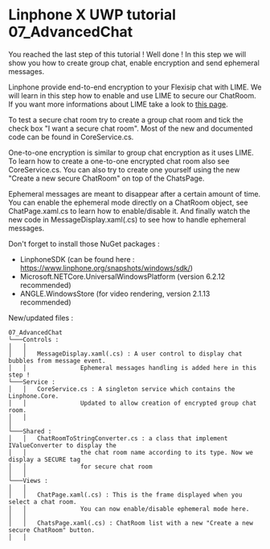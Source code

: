 ﻿Linphone X UWP tutorial 07_AdvancedChat
========================================

You reached the last step of this tutorial ! Well done ! In this step we will show you
how to create group chat, enable encryption and send ephemeral messages.

Linphone provide end-to-end encryption to your Flexisip chat with LIME. We will learn
in this step how to enable and use LIME to secure our ChatRoom. If you want more 
informations about LIME take a look to [this page](https://linphone.org/technical-corner/lime).

To test a secure chat room try to create a group chat room and tick the check box 
"I want a secure chat room". Most of the new and documented code can be found in
CoreService.cs. 

One-to-one encryption is similar to group chat encryption as it uses LIME. To learn
how to create a one-to-one encrypted chat room also see CoreService.cs. You can also try to create one
yourself using the new "Create a new secure ChatRoom" on top of the ChatsPage.

Ephemeral messages are meant to disappear after a certain amount of time. You can enable the ephemeral
mode directly on a ChatRoom object, see ChatPage.xaml.cs to learn how to enable/disable it. And finally 
watch the new code in MessageDisplay.xaml(.cs) to see how to handle ephemeral messages.

Don't forget to install those NuGet packages :
 - LinphoneSDK (can be found here : https://www.linphone.org/snapshots/windows/sdk/)
 - Microsoft.NETCore.UniversalWindowsPlatform (version 6.2.12 recommended)
 - ANGLE.WindowsStore (for video rendering, version 2.1.13 recommended)

New/updated files :

```
07_AdvancedChat
└───Controls :
│   │
│   │   MessageDisplay.xaml(.cs) : A user control to display chat bubbles from message event.
│   │               Ephemeral messages handling is added here in this step !
└───Service :
│   │   CoreService.cs : A singleton service which contains the Linphone.Core.
│   │               Updated to allow creation of encrypted group chat room.
│   │
│
└───Shared :
│   │   ChatRoomToStringConverter.cs : a class that implement IValueConverter to display the 
│   │               the chat room name according to its type. Now we display a SECURE tag
│   │               for secure chat room
│   │
└───Views :
│   │    
│   │   ChatPage.xaml(.cs) : This is the frame displayed when you select a chat room.
│   │               You can now enable/disable ephemeral mode here.
│   │     
│   │   ChatsPage.xaml(.cs) : ChatRoom list with a new "Create a new secure ChatRoom" button.
│   │        
```